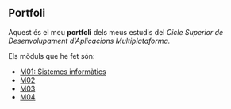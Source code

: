 ## Portfoli

Aquest és el meu **portfoli** dels meus estudis del *Cicle Superior de Desenvolupament d'Aplicacions Multiplataforma.*

Els mòduls que he fet són:
- [M01: Sistemes informàtics](https://github.com/PolNie/Portfoli/tree/main/Moduls/M01%20Sistemes%20informatics)
- [M02](https://github.com/PolNie/Portfoli/tree/main/Moduls/M02%20Bases%20de%20dades)
- [M03](https://github.com/PolNie/Portfoli/tree/main/Moduls/M03%20Programacio)
- [M04](https://github.com/PolNie/Portfoli/tree/main/Moduls/M04%20Llenguatge%20de%20marques)
